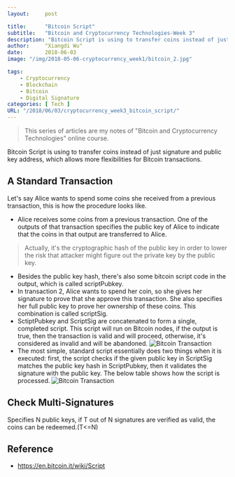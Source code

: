 ```yaml
---
layout:     post

title:      "Bitcoin Script"
subtitle:   "Bitcoin and Cryptocurrency Technologies-Week 3"
description: "Bitcoin Script is using to transfer coins instead of just signature and public key address, which allows more flexibilities for Bitcoin transactions"
author:     "Xiangdi Wu"
date:       2018-06-03
image: "/img/2018-05-06-cryptocurrency_week1/bitcoin_2.jpg"

tags:
    - Cryptocurrency
    - Blockchain
    - Bitcoin
    - Digital Signature
categories: [ Tech ]
URL: "/2018/06/03/cryptocurrency_week3_bitcoin_script/"
---
```


> This series of articles are my notes of "Bitcoin and Cryptocurrency Technologies" online course.

Bitcoin Script is using to transfer coins instead of just signature and public key address, which allows more flexibilities for Bitcoin transactions.

## A Standard Transaction
Let's say  Alice wants to spend some coins she received from a previous transaction, this is how the procedure looks like.
* Alice receives some coins from a previous transaction.  One of the outputs of that transaction specifies the public key of Alice to indicate that the coins in that output are transferred to Alice.
> Actually, it's the cryptographic hash of the public key in order to lower the risk that attacker might figure out the private key by the public key.
* Besides the public key hash, there's also some bitcoin script code in the output, which is called scriptPubkey.
* In transaction 2, Alice wants to spend her coin, so she gives her signature to prove that she approve this transaction. She also specifies her full public key to prove her ownership of these coins. This combination is called scriptSig.
* SctiptPubkey and ScriptSig are concatenated to form a single, completed script. This script will run on Bitcoin nodes, if the output is true, then the transaction is valid and will proceed, otherwise, it's considered as invalid and will be abandoned.
![Bitcoin Transaction](/img//2018-06-03-cryptocurrency_week3_bitcoin_script/standard_transaction.png)
* The most simple, standard script essentially does two things when it is executed: first, the script checks if the given public key in ScriptSig matches the public key hash in ScriptPubkey, then it validates the signature with the public key. The below table shows how the script is processed.
![Bitcoin Transaction](/img//2018-06-03-cryptocurrency_week3_bitcoin_script/script_execution.png)

## Check Multi-Signatures
Specifies N public keys, if T out of N signatures are verified as valid, the coins can be redeemed.(T<=N)
## Reference
* https://en.bitcoin.it/wiki/Script
